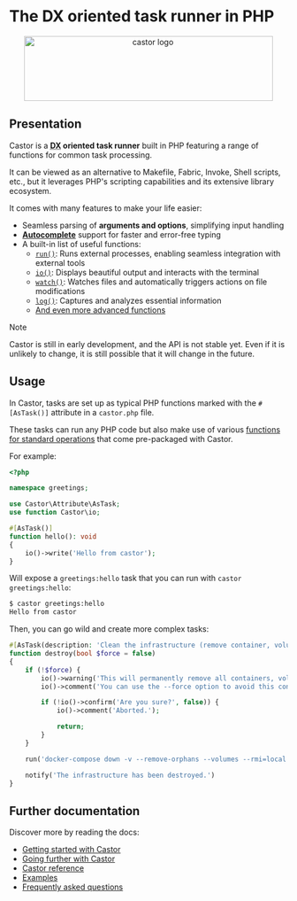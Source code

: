 # The DX oriented task runner in PHP

<div align="center">
    <img width="450" height="117" src="https://jolicode.com/media/original/castor-logo-line.svg?cool" alt="castor logo" />
</div>

## Presentation

Castor is a <strong><abbr title="Developer eXperience">DX</abbr> oriented task
runner</strong> built in PHP featuring a range of functions for common task
processing.

It can be viewed as an alternative to Makefile, Fabric, Invoke, Shell scripts,
etc., but it leverages PHP's scripting capabilities and its extensive library ecosystem.

It comes with many features to make your life easier:

* Seamless parsing of **arguments and options**, simplifying input handling
* **[Autocomplete](going-further/interacting-with-castor/autocomplete.md)** support for faster and error-free typing
* A built-in list of useful functions:
    * [`run()`](getting-started/run.md#the-run-function): Runs external processes, enabling seamless integration with external tools
    * [`io()`](going-further/helpers/console-and-io/#the-io-function): Displays beautiful output and interacts with the terminal
    * [`watch()`](going-further/helpers/watch.md): Watches files and automatically triggers actions on file modifications
    * [`log()`](going-further/interacting-with-castor/log.md#the-log-function): Captures and analyzes essential information
    * [And even more advanced functions](reference.md)

> [!NOTE]
> Castor is still in early development, and the API is not stable yet. Even if
> it is unlikely to change, it is still possible that it will change in the
> future.

## Usage

In Castor, tasks are set up as typical PHP functions marked with the `#[AsTask()]` attribute in a `castor.php` file.

These tasks can run any PHP code but also make use of various [functions for standard operations](reference.md) that come pre-packaged with Castor.

For example:

```php
<?php

namespace greetings;

use Castor\Attribute\AsTask;
use function Castor\io;

#[AsTask()]
function hello(): void
{
    io()->write('Hello from castor');
}
```

Will expose a `greetings:hello` task that you can run with `castor greetings:hello`:

```bash
$ castor greetings:hello
Hello from castor
```

Then, you can go wild and create more complex tasks:

```php
#[AsTask(description: 'Clean the infrastructure (remove container, volume, networks)')]
function destroy(bool $force = false)
{
    if (!$force) {
        io()->warning('This will permanently remove all containers, volumes, networks... created for this project.');
        io()->comment('You can use the --force option to avoid this confirmation.');

        if (!io()->confirm('Are you sure?', false)) {
            io()->comment('Aborted.');

            return;
        }
    }

    run('docker-compose down -v --remove-orphans --volumes --rmi=local');

    notify('The infrastructure has been destroyed.')
}
```

## Further documentation

Discover more by reading the docs:

* [Getting started with Castor](getting-started/index.md)
* [Going further with Castor](going-further/index.md)
* [Castor reference](reference.md)
* [Examples](examples.md)
* [Frequently asked questions](faq.md)
